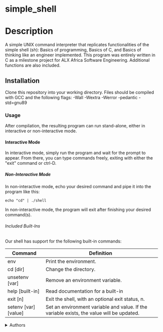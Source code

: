 # simple_shell
<h1>Description</h1>

A simple UNIX command interpreter that replicates functionalities of the simple shell (sh): 
Basics of programming, Basics of C, and Basics of thinking like an engineer implemented.
This program was entirely written in C as a milestone project for ALX Africa Software Engineering.
Additional functions are also included.

<h2>Installation</h2>

Clone this repository into your working directory. Files should be compiled with GCC and the following flags: -Wall -Wextra -Werror -pedantic -std=gnu89

<h3>Usage</h3>

After compilation, the resulting program can run stand-alone, either in interactive or non-interactive mode.

<h4>Interactive Mode</h4>

In interactive mode, simply run the program and wait for the prompt to appear. From there, you can type commands freely, exiting with either the "exit" command or ctrl-D.

<h5>Non-Interactive Mode</h5>

In non-interactive mode, echo your desired command and pipe it into the program like this:

```echo "cd" | ./shell```

In non-interactive mode, the program will exit after finishing your desired command(s).

<h6>Included Built-Ins</h6>

Our shell has support for the following built-in commands:

| Command | Definition |
|---|---|
| env | Print the environment. | 
| cd [dir] | Change the directory. |
| unsetenv [var]	| Remove an environment variable. | 
| help [built-in]	| Read documentation for a built-in | 
| exit [n]	| Exit the shell, with an optional exit status, n. | 
| setenv [var][value]	| Set an environment variable and value. If the variable exists, the value will be updated. | 

<details>
<summary>Authors</summary>

* [**@Richard Miruka**](https://github.com/RichardMiruka)
* [**@Ndungu George**](https://github.com/Ndungugeorge)
</details>
